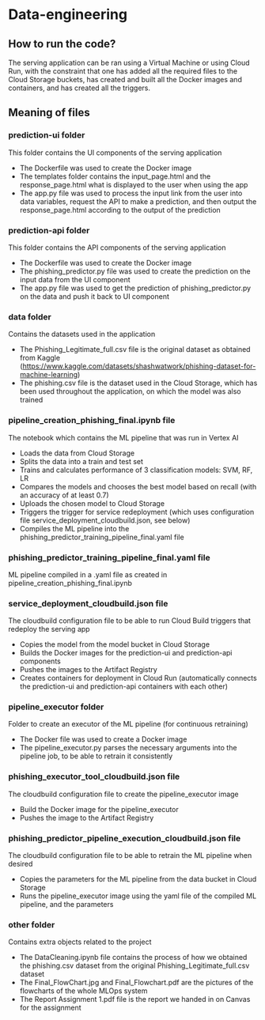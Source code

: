 # Data-engineering

## How to run the code?
The serving application can be ran using a Virtual Machine or using Cloud Run, with the constraint that one has added all the required files to the Cloud Storage buckets, has created and built all the Docker images and containers, and has created all the triggers.

## Meaning of files
### prediction-ui folder
This folder contains the UI components of the serving application
* The Dockerfile was used to create the Docker image
* The templates folder contains the input_page.html and the response_page.html what is displayed to the user when using the app
* The app.py file was used to process the input link from the user into data variables, request the API to make a prediction, and then output the response_page.html according to the output of the prediction

### prediction-api folder
This folder contains the API components of the serving application
* The Dockerfile was used to create the Docker image
* The phishing_predictor.py file was used to create the prediction on the input data from the UI component
* The app.py file was used to get the prediction of phishing_predictor.py on the data and push it back to UI component

### data folder
Contains the datasets used in the application
* The Phishing_Legitimate_full.csv file is the original dataset as obtained from Kaggle (https://www.kaggle.com/datasets/shashwatwork/phishing-dataset-for-machine-learning)
* The phishing.csv file is the dataset used in the Cloud Storage, which has been used throughout the application, on which the model was also trained

### pipeline_creation_phishing_final.ipynb file
The notebook which contains the ML pipeline that was run in Vertex AI
* Loads the data from Cloud Storage
* Splits the data into a train and test set
* Trains and calculates performance of 3 classification models: SVM, RF, LR
* Compares the models and chooses the best model based on recall (with an accuracy of at least 0.7)
* Uploads the chosen model to Cloud Storage
* Triggers the trigger for service redeployment (which uses configuration file service_deployment_cloudbuild.json, see below)
* Compiles the ML pipeline into the phishing_predictor_training_pipeline_final.yaml file

### phishing_predictor_training_pipeline_final.yaml file
ML pipeline compiled in a .yaml file as created in pipeline_creation_phishing_final.ipynb

### service_deployment_cloudbuild.json file
The cloudbuild configuration file to be able to run Cloud Build triggers that redeploy the serving app
* Copies the model from the model bucket in Cloud Storage
* Builds the Docker images for the prediction-ui and prediction-api components
* Pushes the images to the Artifact Registry
* Creates containers for deployment in Cloud Run (automatically connects the prediction-ui and prediction-api containers with each other)

### pipeline_executor folder
Folder to create an executor of the ML pipeline (for continuous retraining)
* The Docker file was used to create a Docker image
* The pipeline_executor.py parses the necessary arguments into the pipeline job, to be able to retrain it consistently

### phishing_executor_tool_cloudbuild.json file
The cloudbuild configuration file to create the pipeline_executor image
* Build the Docker image for the pipeline_executor
* Pushes the image to the Artifact Registry

### phishing_predictor_pipeline_execution_cloudbuild.json file
The cloudbuild configuration file to be able to retrain the ML pipeline when desired
* Copies the parameters for the ML pipeline from the data bucket in Cloud Storage
* Runs the pipeline_executor image using the yaml file of the compiled ML pipeline, and the parameters

### other folder
Contains extra objects related to the project
* The DataCleaning.ipynb file contains the process of how we obtained the phishing.csv dataset from the original Phishing_Legitimate_full.csv dataset
* The Final_FlowChart.jpg and Final_Flowchart.pdf are the pictures of the flowcharts of the whole MLOps system
* The Report Assignment 1.pdf file is the report we handed in on Canvas for the assignment
